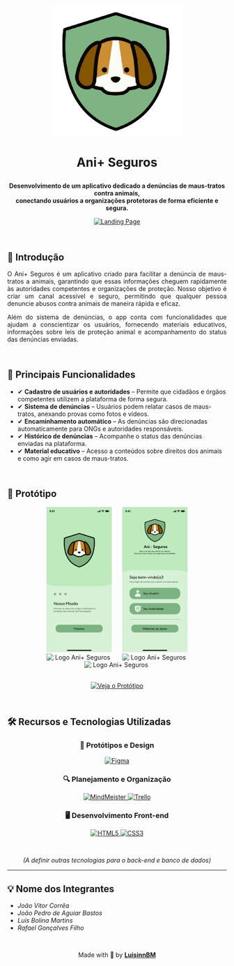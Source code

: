 <div align="center">
  <img src="src/images/Logo.png" alt="Logo Ani+ Seguros" width="300">
</div>

  
</p>

# <p align="center">Ani+ Seguros</p>

<p align="center"><strong>Desenvolvimento de um aplicativo dedicado a denúncias de maus-tratos contra animais, <br> conectando usuários a organizações protetoras de forma eficiente e segura.</strong></p>

<p align="center">
   <a href="https://luisinnbm.github.io/Ani-Seguros/" target="_blank">
     <img src="https://img.shields.io/badge/Landing%20Page-Ani%2B%20Seguros-%237DB283?style=for-the-badge&logo=web" alt="Landing Page">
   </a>
</p>


<br>

## 📖 Introdução

<p align="justify">
  O Ani+ Seguros é um aplicativo criado para facilitar a denúncia de maus-tratos a animais, garantindo que essas informações cheguem rapidamente às autoridades competentes e organizações de proteção. Nosso objetivo é criar um canal acessível e seguro, permitindo que qualquer pessoa denuncie abusos contra animais de maneira rápida e eficaz.
</p>
<p align="justify">
  Além do sistema de denúncias, o app conta com funcionalidades que ajudam a conscientizar os usuários, fornecendo materiais educativos, informações sobre leis de proteção animal e acompanhamento do status das denúncias enviadas.
</p>
<br>

## 📌 Principais Funcionalidades

- ✔ **Cadastro de usuários e autoridades** – Permite que cidadãos e órgãos competentes utilizem a plataforma de forma segura.  
- ✔ **Sistema de denúncias** – Usuários podem relatar casos de maus-tratos, anexando provas como fotos e vídeos.  
- ✔ **Encaminhamento automático** – As denúncias são direcionadas automaticamente para ONGs e autoridades responsáveis.  
- ✔ **Histórico de denúncias** – Acompanhe o status das denúncias enviadas na plataforma.  
- ✔ **Material educativo** – Acesso a conteúdos sobre direitos dos animais e como agir em casos de maus-tratos.  
<br>

## 🎨 Protótipo

<div align="center">
  <img src="src/screens/Entrada 1.png" alt="Logo Ani+ Seguros" width="150" style="display: inline-block; margin: 0 10px;">
  <img src="src/screens/Menu Inicial.png" alt="Logo Ani+ Seguros" width="150" style="display: inline-block; margin: 0 10px;">
  <img src="src/screens/Login Usuário.png" alt="Logo Ani+ Seguros" width="150" style="display: inline-block; margin: 0 10px;">
  <img src="src/screens/Menu Usuário.png" alt="Logo Ani+ Seguros" width="150" style="display: inline-block; margin: 0 10px;">
  <img src="src/screens/Denúncia 3.png" alt="Logo Ani+ Seguros" width="150" style="display: inline-block; margin: 0 10px;">
</div>
<br>

<p align="center">
   <a href="https://www.figma.com/design/xcWZ9gXfMdnhKTYcsMzMXN/Projeto-Ani--Seguros?node-id=0-1&p=f&t=AFq1tuIT61HOea00-0" target="_blank">
     <img src="https://img.shields.io/badge/Veja%20o%20Protótipo-Ani%2B%20Seguros-%237DB283?style=for-the-badge&logo=figma&logoColor=white" alt="Veja o Protótipo">
   </a>
</p>

<br>

## 🛠️ Recursos e Tecnologias Utilizadas

<h3 align="center">
  <strong>🎨 Protótipos e Design</strong>
</h3>
<p align="center">
   <a href="https://www.figma.com/design/xcWZ9gXfMdnhKTYcsMzMXN/Projeto-Ani--Seguros?node-id=0-1&p=f&t=AFq1tuIT61HOea00-0" target="_blank">
     <img src="https://img.shields.io/badge/Figma-F24E1E?style=for-the-badge&logo=figma&logoColor=white" alt="Figma">
   </a>
</p>

<h3 align="center">
  <strong>🔍 Planejamento e Organização</strong>
</h3>
<p align="center">
   <a href="https://mm.tt/app/map/3411352262?t=e8NVB0MDEa" target="_blank">
     <img src="https://img.shields.io/badge/MindMeister-0093D9?style=for-the-badge&logo=mindmeister&logoColor=white" alt="MindMeister">
   </a>
   <a href="https://trello.com" target="_blank">
     <img src="https://img.shields.io/badge/Trello-0052CC?style=for-the-badge&logo=trello&logoColor=white" alt="Trello">
   </a>
</p>

<h3 align="center">
  <strong>🖥️ Desenvolvimento Front-end</strong>
</h3>
<p align="center">
   <a href="https://luisinnbm.github.io/Ani-Seguros/" target="_blank">
     <img src="https://img.shields.io/badge/HTML5-E34F26?style=for-the-badge&logo=html5&logoColor=white" alt="HTML5">
   </a>
   <a href="https://luisinnbm.github.io/Ani-Seguros/" target="_blank">
     <img src="https://img.shields.io/badge/CSS3-1572B6?style=for-the-badge&logo=css3&logoColor=white" alt="CSS3">
   </a>
</p>
<br>
<p align="center">
  <i>(A definir outras tecnologias para o back-end e banco de dados)</i>
</p>


---

## 💡 Nome dos Integrantes

- *João Vitor Corrêa*
- *João Pedro de Aguiar Bastos*
- *Luís Bolina Martins*
- *Rafael Gonçalves Filho*
<br>

<p align="center">
  Made with 🤍 by <strong><a href="https://github.com/LuisinnBM" target="_blank">LuisinnBM</a></strong>
</p>
